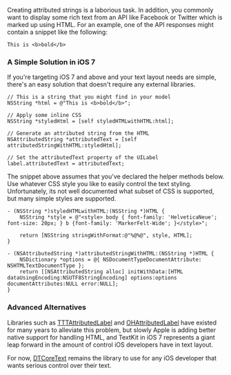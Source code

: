 Creating attributed strings is a laborious task. In addition, you commonly want to display some rich text from an API like Facebook or Twitter which is marked up using HTML. For an example, one of the API responses might contain a snippet like the following:

```
This is <b>bold</b>
```

### A Simple Solution in iOS 7

If you're targeting iOS 7 and above and your text layout needs are simple, there's an easy solution that doesn't require any external libraries.

```
// This is a string that you might find in your model
NSString *html = @"This is <b>bold</b>";
    
// Apply some inline CSS
NSString *styledHtml = [self styledHTMLwithHTML:html];
    
// Generate an attributed string from the HTML
NSAttributedString *attributedText = [self attributedStringWithHTML:styledHtml];
    
// Set the attributedText property of the UILabel
label.attributedText = attributedText;
```

The snippet above assumes that you've declared the helper methods below. Use whatever CSS style you like to easily control the text styling. Unfortunately, its not well documented what subset of CSS is supported, but many simple styles are supported.

```
- (NSString *)styledHTMLwithHTML:(NSString *)HTML {
    NSString *style = @"<style> body { font-family: 'HelveticaNeue'; font-size: 20px; } b {font-family: 'MarkerFelt-Wide'; }</style>";
    
    return [NSString stringWithFormat:@"%@%@", style, HTML];
}

- (NSAttributedString *)attributedStringWithHTML:(NSString *)HTML {
    NSDictionary *options = @{ NSDocumentTypeDocumentAttribute: NSHTMLTextDocumentType };
    return [[NSAttributedString alloc] initWithData:[HTML dataUsingEncoding:NSUTF8StringEncoding] options:options documentAttributes:NULL error:NULL];
}
```

### Advanced Alternatives

Libraries such as [TTTAttributedLabel](https://github.com/mattt/TTTAttributedLabel) and [OHAttributedLabel](https://github.com/AliSoftware/OHAttributedLabel) have existed for many years to alleviate this problem, but slowly Apple is adding better native support for handling HTML, and TextKit in iOS 7 represents a giant leap forward in the amount of control iOS developers have in text layout.

For now, [DTCoreText](https://github.com/Cocoanetics/DTCoreText) remains the library to use for any iOS developer that wants serious control over their text.
